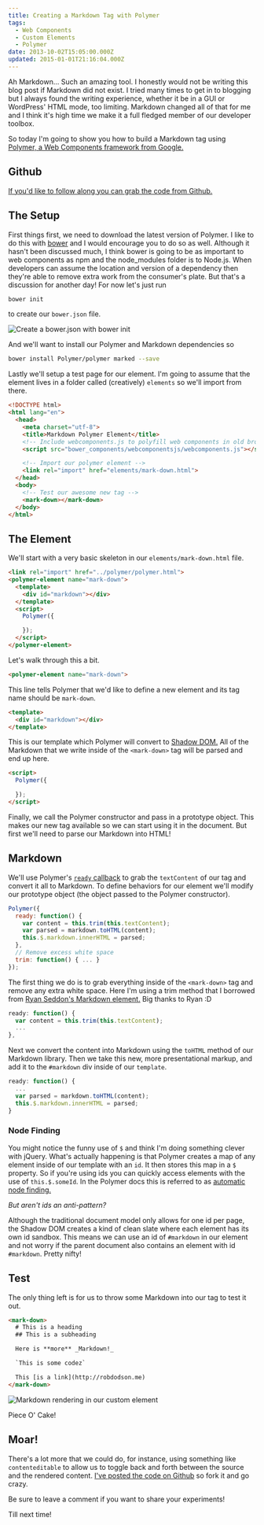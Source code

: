 ```yaml
---
title: Creating a Markdown Tag with Polymer
tags:
  - Web Components
  - Custom Elements
  - Polymer
date: 2013-10-02T15:05:00.000Z
updated: 2015-01-01T21:16:04.000Z
---
```


Ah Markdown... Such an amazing tool. I honestly would not be writing this blog post if Markdown did not exist. I tried many times to get in to blogging but I always found the writing experience, whether it be in a GUI or WordPress' HTML mode, too limiting. Markdown changed all of that for me and I think it's high time we make it a full fledged member of our developer toolbox.

So today I'm going to show you how to build a Markdown tag using [Polymer, a Web Components framework from Google.](http://www.polymer-project.org/)

## Github

[If you'd like to follow along you can grab the code from Github.](https://github.com/robdodson/mark-down)

## The Setup

First things first, we need to download the latest version of Polymer. I like to do this with [bower](http://bower.io) and I would encourage you to do so as well. Although it hasn't been discussed much, I think bower is going to be as important to web components as npm and the node_modules folder is to Node.js. When developers can assume the location and version of a dependency then they're able to remove extra work from the consumer's plate. But that's a discussion for another day! For now let's just run

```bash
bower init
```

to create our `bower.json` file.

![Create a bower.json with bower init](/images/2015/01/bower-init.jpg)

And we'll want to install our Polymer and Markdown dependencies so

```bash
bower install Polymer/polymer marked --save
```

Lastly we'll setup a test page for our element. I'm going to assume that the element lives in a folder called (creatively) `elements` so we'll import from there.

```html
<!DOCTYPE html>
<html lang="en">
  <head>
    <meta charset="utf-8">
    <title>Markdown Polymer Element</title>
    <!-- Include webcomponents.js to polyfill web components in old browsers -->
    <script src="bower_components/webcomponentsjs/webcomponents.js"></script>

    <!-- Import our polymer element -->
    <link rel="import" href="elements/mark-down.html">
  </head>
  <body>
    <!-- Test our awesome new tag -->
    <mark-down></mark-down>
  </body>
</html>
```

## The Element

We'll start with a very basic skeleton in our `elements/mark-down.html` file.

```html
<link rel="import" href="../polymer/polymer.html">
<polymer-element name="mark-down">
  <template>
    <div id="markdown"></div>
  </template>
  <script>
    Polymer({

    });
  </script>
</polymer-element>
```

Let's walk through this a bit.

```html
<polymer-element name="mark-down">
```

This line tells Polymer that we'd like to define a new element and its tag name should be `mark-down`.

```html
<template>
  <div id="markdown"></div>
</template>
```

This is our template which Polymer will convert to [Shadow DOM.](/blog/2013/08/26/shadow-dom-introduction/) All of the Markdown that we write inside of the `<mark-down>` tag will be parsed and end up here.

```html
<script>
  Polymer({

  });
</script>
```

Finally, we call the Polymer constructor and pass in a prototype object. This makes our new tag available so we can start using it in the document. But first we'll need to parse our Markdown into HTML!

## Markdown

We'll use Polymer's [`ready` callback](http://www.polymer-project.org/docs/polymer/polymer.html#lifecyclemethods) to grab the `textContent` of our tag and convert it all to Markdown. To define behaviors for our element we'll modify our prototype object (the object passed to the Polymer constructor).

```js
Polymer({
  ready: function() {
    var content = this.trim(this.textContent);
    var parsed = markdown.toHTML(content);
    this.$.markdown.innerHTML = parsed;
  },
  // Remove excess white space
  trim: function() { ... }
});
```

The first thing we do is to grab everything inside of the `<mark-down>` tag and remove any extra white space. Here I'm using a trim method that I borrowed from [Ryan Seddon's Markdown element.](https://github.com/ryanseddon/markdown-component) Big thanks to Ryan :D

```js
ready: function() {
  var content = this.trim(this.textContent);
  ...
},
```

Next we convert the content into Markdown using the `toHTML` method of our Markdown library. Then we take this new, more presentational markup, and add it to the `#markdown` div inside of our `template`.

```js
ready: function() {
  ...
  var parsed = markdown.toHTML(content);
  this.$.markdown.innerHTML = parsed;
}
```

### Node Finding

You might notice the funny use of `$` and think I'm doing something clever with jQuery. What's actually happening is that Polymer creates a map of any element inside of our template with an `id`. It then stores this map in a `$` property. So if you're using ids you can quickly access elements with the use of `this.$.someId`. In the Polymer docs this is referred to as [automatic node finding.](http://www.polymer-project.org/getting-started.html#automatic-node-finding)

*But aren't ids an anti-pattern?*

Although the traditional document model only allows for one id per page, the Shadow DOM creates a kind of clean slate where each element has its own id sandbox. This means we can use an id of `#markdown` in our element and not worry if the parent document also contains an element with id `#markdown`. Pretty nifty!

## Test

The only thing left is for us to throw some Markdown into our tag to test it out.

```html
<mark-down>
  # This is a heading
  ## This is a subheading

  Here is **more** _Markdown!_

  `This is some codez`

  This [is a link](http://robdodson.me)
</mark-down>
```

![Markdown rendering in our custom element](/images/2015/01/markdown-example.jpg)

Piece O' Cake!

## Moar!

There's a lot more that we could do, for instance, using something like `contenteditable` to allow us to toggle back and forth between the source and the rendered content. [I've posted the code on Github](https://github.com/robdodson/mark-down) so fork it and go crazy.

Be sure to leave a comment if you want to share your experiments!

Till next time!
